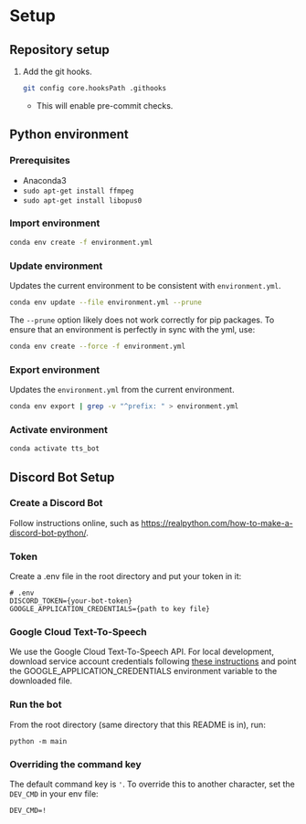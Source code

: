 # Setup

## Repository setup

1. Add the git hooks.
   ```bash
   git config core.hooksPath .githooks
   ```
   * This will enable pre-commit checks.

## Python environment

### Prerequisites

* Anaconda3
* `sudo apt-get install ffmpeg`
* `sudo apt-get install libopus0`

### Import environment

```bash
conda env create -f environment.yml
```

### Update environment

Updates the current environment to be consistent with `environment.yml`.
```bash
conda env update --file environment.yml --prune
```

The `--prune` option likely does not work correctly for pip packages. To ensure that an environment is perfectly in sync with the yml, use:
```bash
conda env create --force -f environment.yml
```

### Export environment

Updates the `environment.yml` from the current environment.
```bash
conda env export | grep -v "^prefix: " > environment.yml
```

### Activate environment

```bash
conda activate tts_bot
```

## Discord Bot Setup

### Create a Discord Bot

Follow instructions online, such as https://realpython.com/how-to-make-a-discord-bot-python/.

### Token

Create a .env file in the root directory and put your token in it:
```
# .env
DISCORD_TOKEN={your-bot-token}
GOOGLE_APPLICATION_CREDENTIALS={path to key file}
```

### Google Cloud Text-To-Speech

We use the Google Cloud Text-To-Speech API. For local development, download service account credentials following [these instructions](https://cloud.google.com/text-to-speech/docs/libraries#setting_up_authentication) and point the GOOGLE_APPLICATION_CREDENTIALS environment variable to the downloaded file.

### Run the bot

From the root directory (same directory that this README is in), run:

```
python -m main
```

### Overriding the command key

The default command key is `'`. To override this to another character, set the `DEV_CMD` in your env file:

```
DEV_CMD=!
```
